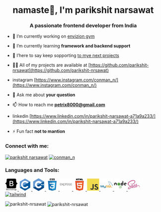 <h1 align="center">namaste👋, I'm parikshit narsawat</h1>
<h3 align="center">A passionate frontend developer from India</h3>

- 🔭 I’m currently working on [envizion gym](https://parikshit-nrsawat.github.io/EnVizion-Gym-Website-main/)

- 🌱 I’m currently learning **framework and backend support**

- 👯 I’here to say keep sopporting [to mye next projects](https://parikshit-nrsawat.github.io/sukuna-landing-page/)

- 👨‍💻 All of my projects are available at [https://github.com/parikshit-nrsawat](https://github.com/parikshit-nrsawat)

- instagram [https://www.instagram.com/conman_n/](https://www.instagram.com/conman_n/)

- 💬 Ask me about **your question**

- 📫 How to reach me **petrix8000@gmail.com**

- linkedin [https://www.linkedin.com/in/parikshit-narsawat-a71a9a233/](https://www.linkedin.com/in/parikshit-narsawat-a71a9a233/)

- ⚡ Fun fact **not to mantion**

<h3 align="left">Connect with me:</h3>
<p align="left">
<a href="https://linkedin.com/in/parikshit narsawat" target="blank"><img align="center" src="https://raw.githubusercontent.com/rahuldkjain/github-profile-readme-generator/master/src/images/icons/Social/linked-in-alt.svg" alt="parikshit narsawat" height="30" width="40" /></a>
<a href="https://instagram.com/conman_n" target="blank"><img align="center" src="https://raw.githubusercontent.com/rahuldkjain/github-profile-readme-generator/master/src/images/icons/Social/instagram.svg" alt="conman_n" height="30" width="40" /></a>
</p>

<h3 align="left">Languages and Tools:</h3>
<p align="left"> <a href="https://getbootstrap.com" target="_blank" rel="noreferrer"> <img src="https://raw.githubusercontent.com/devicons/devicon/master/icons/bootstrap/bootstrap-plain-wordmark.svg" alt="bootstrap" width="40" height="40"/> </a> <a href="https://www.cprogramming.com/" target="_blank" rel="noreferrer"> <img src="https://raw.githubusercontent.com/devicons/devicon/master/icons/c/c-original.svg" alt="c" width="40" height="40"/> </a> <a href="https://www.w3schools.com/cpp/" target="_blank" rel="noreferrer"> <img src="https://raw.githubusercontent.com/devicons/devicon/master/icons/cplusplus/cplusplus-original.svg" alt="cplusplus" width="40" height="40"/> </a> <a href="https://www.w3schools.com/css/" target="_blank" rel="noreferrer"> <img src="https://raw.githubusercontent.com/devicons/devicon/master/icons/css3/css3-original-wordmark.svg" alt="css3" width="40" height="40"/> </a> <a href="https://expressjs.com" target="_blank" rel="noreferrer"> <img src="https://raw.githubusercontent.com/devicons/devicon/master/icons/express/express-original-wordmark.svg" alt="express" width="40" height="40"/> </a> <a href="https://www.w3.org/html/" target="_blank" rel="noreferrer"> <img src="https://raw.githubusercontent.com/devicons/devicon/master/icons/html5/html5-original-wordmark.svg" alt="html5" width="40" height="40"/> </a> <a href="https://developer.mozilla.org/en-US/docs/Web/JavaScript" target="_blank" rel="noreferrer"> <img src="https://raw.githubusercontent.com/devicons/devicon/master/icons/javascript/javascript-original.svg" alt="javascript" width="40" height="40"/> </a> <a href="https://www.mysql.com/" target="_blank" rel="noreferrer"> <img src="https://raw.githubusercontent.com/devicons/devicon/master/icons/mysql/mysql-original-wordmark.svg" alt="mysql" width="40" height="40"/> </a> <a href="https://nodejs.org" target="_blank" rel="noreferrer"> <img src="https://raw.githubusercontent.com/devicons/devicon/master/icons/nodejs/nodejs-original-wordmark.svg" alt="nodejs" width="40" height="40"/> </a> <a href="https://sass-lang.com" target="_blank" rel="noreferrer"> <img src="https://raw.githubusercontent.com/devicons/devicon/master/icons/sass/sass-original.svg" alt="sass" width="40" height="40"/> </a> <a href="https://tailwindcss.com/" target="_blank" rel="noreferrer"> <img src="https://www.vectorlogo.zone/logos/tailwindcss/tailwindcss-icon.svg" alt="tailwind" width="40" height="40"/> </a> </p>

<p><img align="left" src="https://github-readme-stats.vercel.app/api/top-langs?username=parikshit-nrsawat&show_icons=true&locale=en&layout=compact" alt="parikshit-nrsawat" /></p>

<p>&nbsp;<img align="center" src="https://github-readme-stats.vercel.app/api?username=parikshit-nrsawat&show_icons=true&locale=en" alt="parikshit-nrsawat" /></p>
